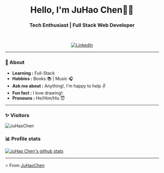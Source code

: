 <h1 align="center"> Hello, I'm JuHao Chen👨‍💻 </h1>

<h3 align="center">  Tech Enthusiast | Full Stack Web Developer </h3> <br>

<p align="center"> 
<a href="https://www.linkedin.com/in/juhao-chen-4aa1231a2/"><img alt="LinkedIn" src="https://img.shields.io/badge/-JuHao_Chen-blue?style=flat-square&logo=Linkedin&logoColor=white&link=https://www.linkedin.com/in/juhao-chen-4aa1231a2/"></a>
</p>

---------------------------------------------------------------------------------------------------------------------------------------------------------------------------------
### 🤔 About
-  **Learning :** Full-Stack
-  **Hobbies :** Books :books: | Music :headphones:
-  **Ask me about :** Anything!, I'm happy to help :v:
-  **Fun fact :** I love drawing!: 
-  **Pronouns :** He/Him/His :innocent:

---------------------------------------------------------------------------------------------------------------------------------------------------------------------------------
### ✨ Visitors 

<p align="left"> <img src="https://komarev.com/ghpvc/?username=JuHaoChen1997" alt="JuHaoChen" /> </p>

### 📊 Profile stats

[![JuHao Chen's github stats](https://github-readme-stats.vercel.app/api?username=JuHaoChen1997&show_icons=true&title_color=fff&icon_color=79ff97&text_color=9f9f9f&bg_color=151515)](https://github.com/JuHaoChen/github-readme-stats)

-------------------------------------------------------------------------------------------------------------------------------------------------------------------------------

⭐️ From [JuHaoChen](http://www.github.com/JuHaoChen1997)
